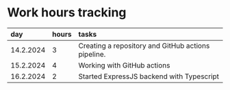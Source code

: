 # Work hours tracking

| day       | hours | tasks                                                                    |
| :---------|:------| :------------------------------------------------------------------------|
| 14.2.2024 | 3     | Creating a repository and GitHub actions pipeline.                       |
| 15.2.2024 | 4     | Working with GitHub actions                                              |
| 16.2.2024 | 2     | Started ExpressJS backend with Typescript                                |
